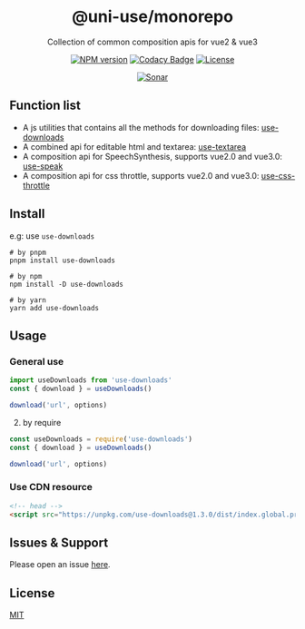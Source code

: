<div style="text-align: center;" align="center">

# @uni-use/monorepo

Collection of common composition apis for vue2 & vue3

[![NPM version][npm-image]][npm-url]
[![Codacy Badge][codacy-image]][codacy-url]
[![License][license-image]][license-url]

[![Sonar][sonar-image]][sonar-url]

</div>

## Function list

- A js utilities that contains all the methods for downloading files: [use-downloads](https://github.com/saqqdy/uni-use/tree/master/packages/downloads)
- A combined api for editable html and textarea: [use-textarea](https://github.com/saqqdy/uni-use/tree/master/packages/textarea)
- A composition api for SpeechSynthesis, supports vue2.0 and vue3.0: [use-speak](https://github.com/saqqdy/uni-use/tree/master/packages/speak)
- A composition api for css throttle, supports vue2.0 and vue3.0: [use-css-throttle](https://github.com/saqqdy/uni-use/tree/master/packages/css-throttle)

## Install

e.g: use `use-downloads`

```shell
# by pnpm
pnpm install use-downloads

# by npm
npm install -D use-downloads

# by yarn
yarn add use-downloads
```

## Usage

### General use

```js
import useDownloads from 'use-downloads'
const { download } = useDownloads()

download('url', options)
```

2. by require

```js
const useDownloads = require('use-downloads')
const { download } = useDownloads()

download('url', options)
```

### Use CDN resource

```html
<!-- head -->
<script src="https://unpkg.com/use-downloads@1.3.0/dist/index.global.prod.js"></script>
```

## Issues & Support

Please open an issue [here](https://github.com/saqqdy/uni-use/issues).

## License

[MIT](LICENSE)

[npm-image]: https://img.shields.io/npm/v/@uni-use/monorepo.svg?style=flat-square
[npm-url]: https://npmjs.org/package/@uni-use/monorepo
[codacy-image]: https://app.codacy.com/project/badge/Grade/f70d4880e4ad4f40aa970eb9ee9d0696
[codacy-url]: https://www.codacy.com/gh/saqqdy/@uni-use/monorepo/dashboard?utm_source=github.com&utm_medium=referral&utm_content=saqqdy/@uni-use/monorepo&utm_campaign=Badge_Grade
[license-image]: https://img.shields.io/badge/License-MIT-blue.svg
[license-url]: LICENSE
[sonar-image]: https://sonarcloud.io/api/project_badges/quality_gate?project=saqqdy_uni-use
[sonar-url]: https://sonarcloud.io/dashboard?id=saqqdy_uni-use
